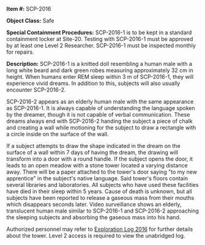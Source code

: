 **Item #:** SCP-2016

**Object Class:** Safe

**Special Containment Procedures:** SCP-2016-1 is to be kept in a standard containment locker at Site-20. Testing with SCP-2016-1 must be approved by at least one Level 2 Researcher. SCP-2016-1 must be inspected monthly for repairs.

**Description:** SCP-2016-1 is a knitted doll resembling a human male with a long white beard and dark green robes measuring approximately 32 cm in height. When humans enter REM sleep within 3 m of SCP-2016-1, they will experience vivid dreams. In addition to this, subjects will also usually encounter SCP-2016-2.

SCP-2016-2 appears as an elderly human male with the same appearance as SCP-2016-1. It is always capable of understanding the language spoken by the dreamer, though it is not capable of verbal communication. These dreams always end with SCP-2016-2 handing the subject a piece of chalk and creating a wall while motioning for the subject to draw a rectangle with a circle inside on the surface of the wall.

If a subject attempts to draw the shape indicated in the dream on the surface of a wall within 7 days of having the dream, the drawing will transform into a door with a round handle. If the subject opens the door, it leads to an open meadow with a stone tower located a varying distance away. There will be a paper attached to the tower's door saying "to my new apprentice" in the subject's native language. Said tower's floors contain several libraries and laboratories. All subjects who have used these facilities have died in their sleep within 5 years. Cause of death is unknown, but all subjects have been reported to release a gaseous mass from their mouths which disappears seconds later. Video surveillance shows an elderly, translucent human male similar to SCP-2016-1 and SCP-2016-2 approaching the sleeping subjects and absorbing the gaseous mass into his hand.

Authorized personnel may refer to [Exploration Log 2016](/exploration-log-2016) for further details about the tower. Level 2 access is required to view the unabridged log.